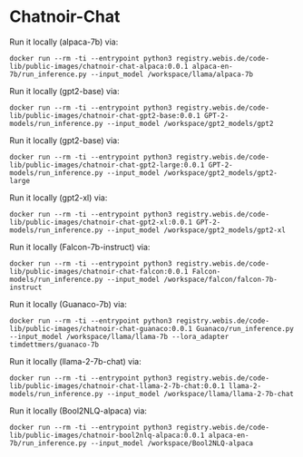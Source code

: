 # Chatnoir-Chat


Run it locally (alpaca-7b) via:

```
docker run --rm -ti --entrypoint python3 registry.webis.de/code-lib/public-images/chatnoir-chat-alpaca:0.0.1 alpaca-en-7b/run_inference.py --input_model /workspace/llama/alpaca-7b
```

Run it locally (gpt2-base) via:

```
docker run --rm -ti --entrypoint python3 registry.webis.de/code-lib/public-images/chatnoir-chat-gpt2-base:0.0.1 GPT-2-models/run_inference.py --input_model /workspace/gpt2_models/gpt2
```
Run it locally (gpt2-base) via:

```
docker run --rm -ti --entrypoint python3 registry.webis.de/code-lib/public-images/chatnoir-chat-gpt2-large:0.0.1 GPT-2-models/run_inference.py --input_model /workspace/gpt2_models/gpt2-large
```


Run it locally (gpt2-xl) via:

```
docker run --rm -ti --entrypoint python3 registry.webis.de/code-lib/public-images/chatnoir-chat-gpt2-xl:0.0.1 GPT-2-models/run_inference.py --input_model /workspace/gpt2_models/gpt2-xl
```

Run it locally (Falcon-7b-instruct) via:

```
docker run --rm -ti --entrypoint python3 registry.webis.de/code-lib/public-images/chatnoir-chat-falcon:0.0.1 Falcon-models/run_inference.py --input_model /workspace/falcon/falcon-7b-instruct
```


Run it locally (Guanaco-7b) via:
```
docker run --rm -ti --entrypoint python3 registry.webis.de/code-lib/public-images/chatnoir-chat-guanaco:0.0.1 Guanaco/run_inference.py --input_model /workspace/llama/llama-7b --lora_adapter timdettmers/guanaco-7b
```


Run it locally (llama-2-7b-chat) via:
```
docker run --rm -ti --entrypoint python3 registry.webis.de/code-lib/public-images/chatnoir-chat-llama-2-7b-chat:0.0.1 llama-2-models/run_inference.py --input_model /workspace/llama/llama-2-7b-chat
```


Run it locally (Bool2NLQ-alpaca) via:

```
docker run --rm -ti --entrypoint python3 registry.webis.de/code-lib/public-images/chatnoir-bool2nlq-alpaca:0.0.1 alpaca-en-7b/run_inference.py --input_model /workspace/Bool2NLQ-alpaca
```
